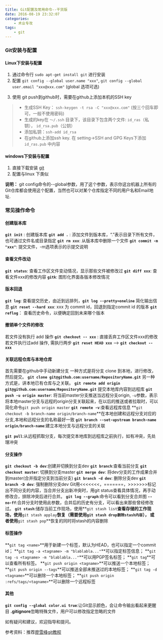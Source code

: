 ```yaml
---
title: Git配置及常用命令--干货版
date: 2016-08-19 23:32:07
categories: 
	- 术业专攻
tags:
	- git
---
```

### Git安装与配置
#### Linux下安装与配置
1.  通过命令行 `sudo apt-get install git` 进行安装
2.  配置 `git config --global user.name "xxx"`, `git config --global user.email "xxx@xxx.com"` (global 选项可选)
<!-- more -->
3.  使用 git push到github时，需要在github上添加本机的SSH key
>  - 生成SSH Key： `ssh-keygen -t rsa -C "xxx@xxx.com"`  (按三个回车即可，一般不使用密码)
> -  生成的key在 `～/.ssh` 目录下，该目录下包含两个文件:  `id_ras`（私钥）， `id_rsa.pub`（公钥）
> - 添加私钥：`ssh-add id_rsa`
> - 在github上添加ssh key. 在 setting->SSH and GPG Keys下添加 `id_ras.pub` 中内容
#### windows下安装与配置  
1. 直接下载安装 [git](https://git-scm.com/downloads)
2. 配置与linux 下类似

**说明：** git config命令的--global参数，用了这个参数，表示你这台机器上所有的Git仓库都会使用这个配置，当然也可以对某个仓库指定不同的用户名和Email地址.

### 常见操作命令
#### 创建版本库
**`git init`**  : 创建版本库
**`git add .`** : 添加文件到版本库，“.”表示目录下所有文件，也可通过文件名或目录指定
**`git rm xxx`**: 从版本库中删除一个文件
**`git commit -m "xxx"`**: 提交文件，-m选项表示的示提交说明

#### 查看文件改动
**`git status`**: 查看工作区文件变动情况，显示那些文件被修改过
**`git diff xxx`**: 查看文件xxx的修改内容
**`gitk`**:  图形化界面各版本修改情况

#### 版本回退
**`git log`**: 查看提交历史，由近到远排列，**`git log --pretty=oneline`** 简化输出信息
**`git reset --hard xxx`**:  xxx 为 commit id，回退到指定commit id 的版本
**`git reflog`**： 查看历史命令，以便确定回到未来哪个版本

#### 撤销单个文件的修改
若文件没有执行 add 操作
**`git checkout -- xxx`** :  直接丢弃工作区文件xxx的修改
若文件执行过add 操作, 需执行两步
**`git reset HEAD xxx`**  --> **`git checkout -- xxx`**

#### 关联远程仓库与本地仓库
首先需要在github中手动新建分支
一种方式是将分支 clone 到本地，进行修改，然后提交。
**`git clone git@github.com:username/RepositoryName.git`**
另一种方式是，讲本地已有仓库与之关联。
**`git remote add origin git@github.com:username/RepositoryName.git`**
提交本地库内容到远程库
**`git push -u origin master`**: 将当前master分支推送当远程分支origin, `-u`参数，表示将本地master分支与远程的origin分支关联起来，在以后的推送或者拉取时，可以简化命令`git push origin master`
**`git remote -v`**:查看远程库信息
**`git checkout -b branch-name origin/branch-name`**在本地创建和远程分支对应的分支,本地和远程分支的名称最好一致
**`git branch --set-upstream branch-name origin/branch-name`**:建立本地分支与远程分支的关联

**`git pull`**:从远程抓取分支，每次提交本地库到远程库之前执行，如有冲突，先处理冲突

#### 分支操作
**`git checkout -b dev`**:创建并切换到分支dev
**`git branch`**:查看当前分支
**`git checkout master`**: 切换到分支master
**`git merge dev`**: 将dev分支的工作成果合并到master(合并指定分支到当前分支)
**`git branch -d dev`**: 删除分支dev
**`git branch -D dev`**: 强制删除分支dev
Git用<<<<<<<，=======，>>>>>>>标记出不同分支的内容，当合并分支出新冲突时，用git status查看具体情况，再手动修改合，排除冲突后进行合并。
**`git log --graph`**:命令可以看到分支合并图
**`--no-ff`**:合并分支时使用此参数，合并后的历史有分支，可以看出来那些曾经修改过。
**`git stash`**:储存当前工作现场，使用**`git stash list`**查看存储的工作现场，使用**`git stash applay`**恢复（需要使用`git stash drop删除stash内容`）， 或者使用**`git stash pop`**恢复的同时将stash的内容删除

#### 标签操作
**`git tag <name>`**用于新建一个标签，默认为HEAD，也可以指定一个commit id；
**`git tag -a <tagname> -m "blablabla..."`**可以指定标签信息；
**`git tag -s <tagname> -m "blablabla..."`**可以用PGP签名标签；
**`git tag`**可以查看所有标签。
**`git push origin <tagname>`**可以推送一个本地标签；
**`git push origin --tags`**可以推送全部未推送过的本地标签；
**`git tag -d <tagname>`**可以删除一个本地标签；
**`git push origin :refs/tags/<tagname>`**可以删除一个远程标签


#### 其他
**`git config --global color.ui true`**:让Git显示颜色，会让命令输出看起来更醒目
**.gitignore**忽略特殊文件，用户可以修改指定忽略的文件


如有疑问和建议，欢迎指导和提问。


参考资料：推荐[廖雪峰git教程](http://www.liaoxuefeng.com/wiki/0013739516305929606dd18361248578c67b8067c8c017b000)

